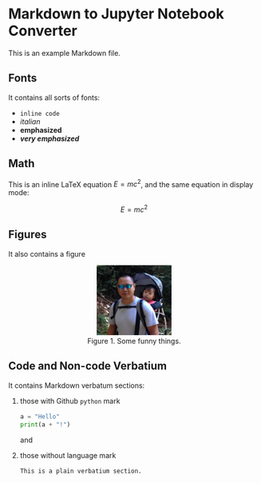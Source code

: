 # Markdown to Jupyter Notebook Converter

This is an example Markdown file.

## Fonts

It contains all sorts of fonts:

- `inline code`
- *italian*
- **emphasized**
- ***very emphasized***

## Math
This is an inline LaTeX equation $E=mc^2$, and the same equation in
display mode:

$$E=mc^2$$
## Figures
It also contains a figure

<p align=center>
<img src="figure.png" width=150/>
<br>
Figure 1. Some funny things.
</p>

## Code and Non-code Verbatium
It contains Markdown verbatum sections:

1. those with Github `python` mark

   ```python
   a = "Hello"
   print(a + "!")
   ```
   
   and
   
1. those without language mark

   ```
   This is a plain verbatium section.
   ```
